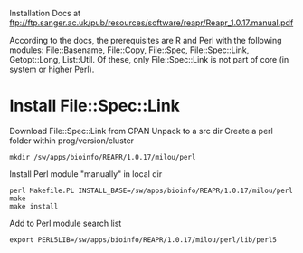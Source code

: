 Installation Docs at ftp://ftp.sanger.ac.uk/pub/resources/software/reapr/Reapr_1.0.17.manual.pdf

According to the docs, the prerequisites are R and Perl with the following modules:
File::Basename, File::Copy, File::Spec, File::Spec::Link, Getopt::Long, List::Util.
Of these, only File::Spec::Link is not part of core (in system or higher Perl).

Install File::Spec::Link
========================
Download File::Spec::Link from CPAN
Unpack to a src dir
Create a perl folder within prog/version/cluster

    mkdir /sw/apps/bioinfo/REAPR/1.0.17/milou/perl

Install Perl module "manually" in local dir

    perl Makefile.PL INSTALL_BASE=/sw/apps/bioinfo/REAPR/1.0.17/milou/perl
    make
    make install

Add to Perl module search list

    export PERL5LIB=/sw/apps/bioinfo/REAPR/1.0.17/milou/perl/lib/perl5



